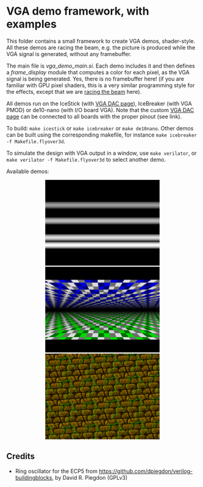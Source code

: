 # VGA demo framework, with examples

This folder contains a small framework to create VGA demos, shader-style.
All these demos are racing the beam, e.g. the picture is produced while the VGA
signal is generated, without any framebuffer.

The main file is *vga_demo_main.si*. Each demo includes it and then defines a
*frame_display* module that computes a color for each pixel, as the VGA signal
is being generated. Yes, there is no framebuffer here!
(if you are familiar with GPU pixel shaders, this is a very similar programming
style for the effects, except that we
are [racing the beam](https://en.wikipedia.org/wiki/Racing_the_Beam) here).

All demos run on the IceStick (with [VGA DAC page](../DIYVGA.md)), IceBreaker
(with VGA PMOD) or de10-nano (with I/O board VGA). Note that the
custom [VGA DAC page](../DIYVGA.md) can be connected to all boards with the
proper pinout (see link).

To build: `make icestick` or `make icebreaker` or `make de10nano`.
Other demos can be built using the corresponding makefile, for
instance `make icebreaker -f Makefile.flyover3d`.

To simulate the design with VGA output in a window, use `make verilator`,
or `make verilator -f Makefile.flyover3d` to select another demo.

Available demos:
<p align="center">
  <img width="300" src="vga_demo_copperbars.png">
  <img width="300" src="vga_demo_flyover3d.png">
  <img width="300" src="vga_demo_rototex.png">
</p>

## Credits
- Ring oscillator for the ECP5 from https://github.com/dpiegdon/verilog-buildingblocks, by David R. Piegdon (GPLv3)
